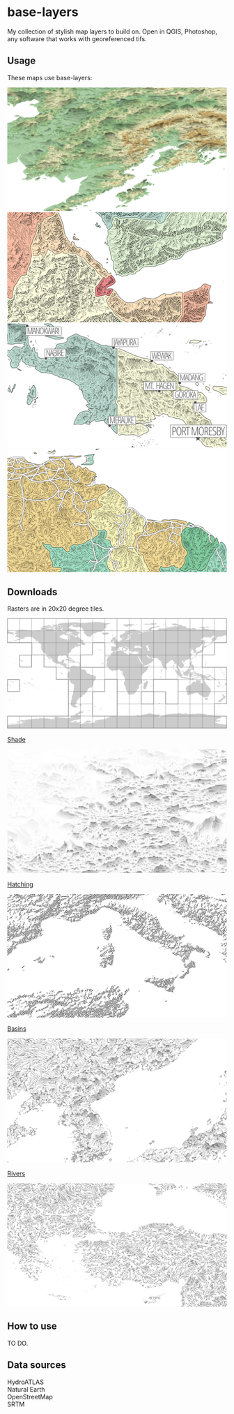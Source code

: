 # base-layers

My collection of stylish map layers to build on. Open in QGIS, Photoshop, any software that works with georeferenced tifs.

## Usage

These maps use base-layers:  

<img src="shade_example.png"/>
<img src="hatching_example.png"/>
<img src="basins_example.png"/>
<img src="rivers_example.png"/>

## Downloads

Rasters are in 20x20 degree tiles.

<img src="grid_20_20.png"/>

[Shade](https://github.com/geographyclub/base-layers/tree/main/shade)

<img src="shade_xmin_60_xmax_80_ymin_30_ymax_50.png"/>

[Hatching](https://github.com/geographyclub/base-layers/tree/main/hatching)

<img src="hatching_xmin_0_xmax_20_ymin_30_ymax_50.png"/>

[Basins](https://github.com/geographyclub/base-layers/tree/main/basins)

<img src="basins_xmin_120_xmax_140_ymin_30_ymax_50.png"/>

[Rivers](https://github.com/geographyclub/base-layers/tree/main/rivers)

<img src="rivers_xmin_20_xmax_40_ymin_30_ymax_50.png"/>

## How to use

TO DO.

## Data sources

HydroATLAS  
Natural Earth  
OpenStreetMap  
SRTM  

